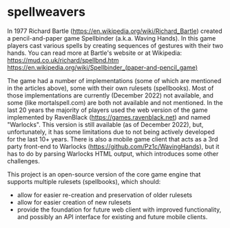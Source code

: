 # spellweavers

In 1977 Richard Bartle (https://en.wikipedia.org/wiki/Richard_Bartle) created a pencil-and-paper game Spellbinder (a.k.a. Waving Hands). In this game players cast various spells by creating sequences of gestures with their two hands. You can read more at Bartle's website or at Wikipedia:
https://mud.co.uk/richard/spellbnd.htm
https://en.wikipedia.org/wiki/Spellbinder_(paper-and-pencil_game)

The game had a number of implementations (some of which are mentioned in the articles above), some with their own rulesets (spellbooks). Most of those implementations are currently (December 2022) not available, and some (like mortalspell.com) are both not available and not mentioned. In the last 20 years the majority of players used the web version of the game implemented by RavenBlack (https://games.ravenblack.net) and named "Warlocks". This version is still available (as of December 2022), but, unfortunately, it has some limitations due to not being actively developed for the last 10+ years. There is also a mobile game client that acts as a 3rd party front-end to Warlocks (https://github.com/Pz1c/WavingHands), but it has to do by parsing Warlocks HTML output, which introduces some other challenges.

This project is an open-source version of the core game engine that supports multiple rulesets (spellbooks), which should:
- allow for easier re-creation and preservation of older rulesets
- allow for easier creation of new rulesets
- provide the foundation for future web client with improved functionality, and possibly an API interface for existing and future mobile clients.
